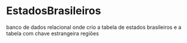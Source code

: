 # EstadosBrasileiros
 banco de dados relacional onde crio a tabela de estados brasileiros e a tabela com chave estrangeira regiões
